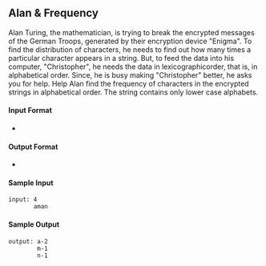 ## **Alan & Frequency**

Alan Turing, the mathematician, is trying to break the encrypted messages of the German Troops, generated by their encryption device "Enigma". To find the distribution of characters, he needs to find out how many times a particular character appears in a string. But, to feed the data into his computer, "Christopher", he needs the data in lexicographicorder, that is, in alphabetical order. Since, he is busy making "Christopher" better, he asks you for help. Help Alan find the frequency of characters in the encrypted strings in alphabetical order. The string contains only lower case alphabets. 

#### **Input Format**

-

#### **Output Format**

- 

#### **Sample Input**
    input: 4
           aman 

#### **Sample Output**
    output: a-2
            m-1
            n-1

